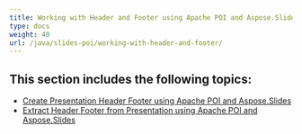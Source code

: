 ```yaml
---
title: Working with Header and Footer using Apache POI and Aspose.Slides
type: docs
weight: 40
url: /java/slides-poi/working-with-header-and-footer/
---
```

## **This section includes the following topics:**
- [Create Presentation Header Footer using Apache POI and Aspose.Slides](/slides/java/slides-poi/create-presentation-header-footer/)
- [Extract Header Footer from Presentation using Apache POI and Aspose.Slides](/slides/java/slides-poi/extract-header-footer-from-presentation/)
